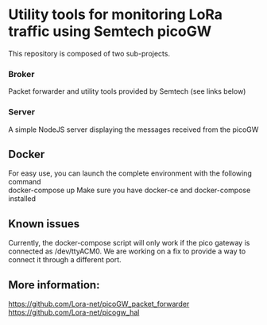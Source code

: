 # Utility tools for monitoring LoRa traffic using Semtech picoGW

This repository is composed of two sub-projects.

### Broker
Packet forwarder and utility tools provided by Semtech (see links below)

### Server
A simple NodeJS server displaying the messages received from the picoGW


## Docker
For easy use, you can launch the complete environment with the following command  
docker-compose up
Make sure you have docker-ce and docker-compose installed


## Known issues
Currently, the docker-compose script will only work if the pico gateway is
connected as /dev/ttyACM0. We are working on a fix to provide a way to connect
it through a different port.

## More information:  
https://github.com/Lora-net/picoGW_packet_forwarder  
https://github.com/Lora-net/picogw_hal  

